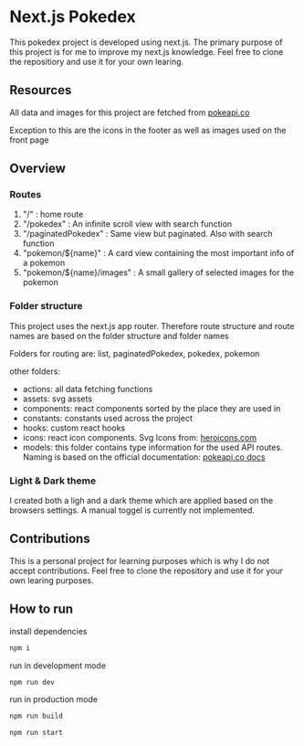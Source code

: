 # Next.js Pokedex

This pokedex project is developed using next.js. The primary purpose of this project is for me to improve my next.js knowledge. Feel free to clone the repositiory and use it for your own learing.

## Resources

All data and images for this project are fetched from [pokeapi.co](https://pokeapi.co/)

Exception to this are the icons in the footer as well as images used on the front page

## Overview

### Routes

1. "/" : home route
2. "/pokedex" : An infinite scroll view with search function
3. "/paginatedPokedex" : Same view but paginated. Also with search function
4. "pokemon/${name}" : A card view containing the most important info of a pokemon
5. "pokemon/${name}/images" : A small gallery of selected images for the pokemon

### Folder structure

This project uses the next.js app router. Therefore route structure and route names are based on the folder structure and folder names

Folders for routing are: list, paginatedPokedex, pokedex, pokemon

other folders:

- actions: all data fetching functions
- assets: svg assets
- components: react components sorted by the place they are used in
- constants: constants used across the project
- hooks: custom react hooks
- icons: react icon components. Svg Icons from: [heroicons.com](https://heroicons.com/)
- models: this folder contains type information for the used API routes. Naming is based on the official documentation: [pokeapi.co docs](https://pokeapi.co/docs/v2)

### Light & Dark theme

I created both a ligh and a dark theme which are applied based on the browsers settings. A manual toggel is currently not implemented.

## Contributions

This is a personal project for learning purposes which is why I do not accept contributions. Feel free to clone the repository and use it for your own learing purposes.

## How to run

install dependencies

```bash
npm i
```

run in development mode

```bash
npm run dev
```

run in production mode

```bash
npm run build
```

```bash
npm run start
```
